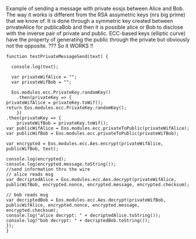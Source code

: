 Example of sending a message with private eosjs between Alice and Bob. The way it works is different from the RSA assymetric keys 
(nrs big prime) that we know of. It is done through a symmetric key created between privateAlice for publicaBob and then it is
possible alice or Bob to disclose with the inverse pair of private and public.
ECC-based keys (elliptic curve) have the property of generating the public through the private but obviously not the opposite. ???
So it WORKS !!

```
function testPrivateMessageSend(text) {

  console.log(text);

  var privateWifAlice = "";
  var privateWifBob = "";
  
  Eos.modules.ecc.PrivateKey.randomKey()
    .then(privateKey => {
privateWifAlice = privateKey.toWif(); 
return Eos.modules.ecc.PrivateKey.randomKey();
    })
.then(privateKey => {
    privateWifBob = privateKey.toWif();
var publicWifAlice = Eos.modules.ecc.privateToPublic(privateWifAlice);
var publicWifBob = Eos.modules.ecc.privateToPublic(privateWifBob);
  
var encrypted = Eos.modules.ecc.Aes.encrypt(privateWifAlice, publicWifBob, text);
  
console.log(encrypted);
console.log(encrypted.message.toString());
//send information thru the wire
// alice reads msg
var decriptedAlice = Eos.modules.ecc.Aes.decrypt(privateWifAlice, publicWifBob, encrypted.nonce, encrypted.message, encrypted.checksum);
  
// bob reads msg
var decriptedBob = Eos.modules.ecc.Aes.decrypt(privateWifBob, publicWifAlice, encrypted.nonce, encrypted.message, encrypted.checksum);
console.log("alice decrypt: " + decriptedAlice.toString());
console.log("bob decrypt: " + decriptedBob.toString());
});
}
```

